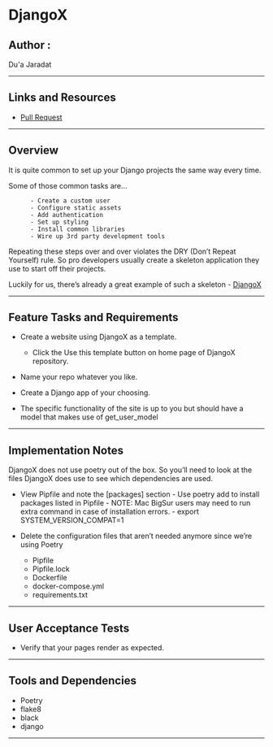 #  DjangoX 

## Author : 

Du'a Jaradat

---

## Links and Resources

- [Pull Request](https://github.com/duajaradat/snacks-djangoX/pull/1)

---

## Overview

It is quite common to set up your Django projects the same way every time.

Some of those common tasks are…

          - Create a custom user
          - Configure static assets
          - Add authentication
          - Set up styling
          - Install common libraries
          - Wire up 3rd party development tools

Repeating these steps over and over violates the DRY (Don’t Repeat Yourself) rule. So pro developers usually create a skeleton application they use to start off their projects.

Luckily for us, there’s already a great example of such a skeleton - [DjangoX](https://github.com/wsvincent/djangox)

---
## Feature Tasks and Requirements

 - Create a website using DjangoX as a template.
      - Click the Use this template button on home page of DjangoX repository.

 - Name your repo whatever you like.

 - Create a Django app of your choosing.

 - The specific functionality of the site is up to you but should have a model that makes use of get_user_model
               
---

## Implementation Notes

DjangoX does not use poetry out of the box. So you’ll need to look at the files DjangoX does use to see which dependencies are used.

 - View Pipfile and note the [packages] section
        - Use poetry add to install packages listed in Pipfile
        - NOTE: Mac BigSur users may need to run extra command in case of installation errors.
             - export SYSTEM_VERSION_COMPAT=1

 - Delete the configuration files that aren’t needed anymore since we’re using Poetry
     - Pipfile
     - Pipfile.lock
     - Dockerfile
     - docker-compose.yml
     - requirements.txt              

--- 

## User Acceptance Tests

 - Verify that your pages render as expected.

---

## Tools and Dependencies

- Poetry
- flake8
- black
- django

---
